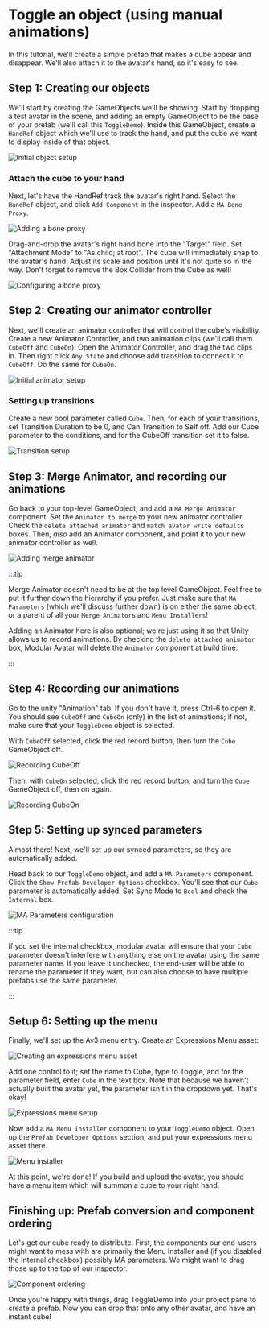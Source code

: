 ﻿---
sidebar_position: 2
sidebar_label: Toggle an object
---

# Toggle an object (using manual animations)

In this tutorial, we'll create a simple prefab that makes a cube appear and disappear. We'll also
attach it to the avatar's hand, so it's easy to see.

## Step 1: Creating our objects

We'll start by creating the GameObjects we'll be showing. Start by dropping a test avatar in the scene,
and adding an empty GameObject to be the base of your prefab (we'll call this `ToggleDemo`). Inside this GameObject,
create a `HandRef` object
which we'll use to track the hand, and put the cube we want to display inside of that object.

![Initial object setup](setup1.png)

### Attach the cube to your hand

Next, let's have the HandRef track the avatar's right hand. Select the `HandRef` object, and click `Add Component` in
the inspector.
Add a `MA Bone Proxy`.

![Adding a bone proxy](setup2.png)

Drag-and-drop the avatar's right hand bone into the "Target" field. Set "Attachment Mode" to "As child; at root".
The cube will immediately snap to the avatar's hand. Adjust its scale and position until it's not quite so in the way.
Don't forget to remove the Box Collider from the Cube as well!

![Configuring a bone proxy](setup3_en.png)

## Step 2: Creating our animator controller

Next, we'll create an animator controller that will control the cube's visibility.
Create a new Animator Controller, and two animation clips (we'll call them `CubeOff` and `CubeOn`). Open the Animator
Controller, and drag the two clips in.
Then right click `Any State` and choose add transition to connect it to `CubeOff`. Do the same for `CubeOn`.

![Initial animator setup](controller1.png)

### Setting up transitions

Create a new bool parameter called `Cube`. Then, for each of your transitions, set Transition Duration to be 0, and Can
Transition to Self off.
Add our Cube parameter to the conditions, and for the CubeOff transition set it to false.

![Transition setup](controller2.png)

## Step 3: Merge Animator, and recording our animations

Go back to your top-level GameObject, and add a `MA Merge Animator` component.
Set the `Animator to merge` to your new animator controller. Check the `delete attached animator`
and `match avatar write defaults` boxes.
Then, _also_ add an Animator component, and point it to your new animator controller as well.

![Adding merge animator](merge-animator-en.png)

:::tip

Merge Animator doesn't need to be at the top level GameObject. Feel free to put it further
down the hierarchy if you prefer. Just make sure that `MA Parameters` (which we'll discuss further down)
is on either the same object, or a parent of all your `Merge Animator`s and `Menu Installers`!

Adding an Animator here is also optional; we're just using it so that Unity allows us to
record animations. By checking the `delete attached animator` box, Modular Avatar will delete the
`Animator` component at build time.

:::

## Step 4: Recording our animations

Go to the unity "Animation" tab. If you don't have it, press Ctrl-6 to open it.
You should see `CubeOff` and `CubeOn` (only) in the list of animations; if not, make sure that your `ToggleDemo` object
is selected.

With `CubeOff` selected, click the red record button, then turn the `Cube` GameObject off.

![Recording CubeOff](rec1.png)

Then, with `CubeOn` selected, click the red record button, and turn the `Cube` GameObject off, then on again.

![Recording CubeOn](rec2.png)

## Step 5: Setting up synced parameters

Almost there! Next, we'll set up our synced parameters, so they are automatically added.

Head back to our `ToggleDemo` object, and add a `MA Parameters` component. Click the `Show Prefab Developer Options`
checkbox.
You'll see that our `Cube` parameter is automatically added. Set Sync Mode to `Bool` and check the `Internal` box.

![MA Parameters configuration](params-en.png)

:::tip

If you set the internal checkbox, modular avatar will ensure that your `Cube` parameter doesn't interfere with anything
else on the avatar using the same parameter name.
If you leave it unchecked, the end-user will be able to rename the parameter if they want, but can also choose to have
multiple prefabs use the same parameter.

:::

## Setup 6: Setting up the menu

Finally, we'll set up the Av3 menu entry. Create an Expressions Menu asset:

![Creating an expressions menu asset](exp-menu-create.png)

Add one control to it; set the name to Cube, type to Toggle, and for the parameter field, enter `Cube` in the text box.
Note that because we haven't actually built the avatar yet, the parameter isn't in the dropdown yet. That's okay!

![Expressions menu setup](exp-menu-setup.png)

Now add a `MA Menu Installer` component to your `ToggleDemo` object. Open up the `Prefab Developer Options` section, and
put your expressions menu asset there.

![Menu installer](menu-installer-en.png)

At this point, we're done! If you build and upload the avatar, you should have a menu item which will summon a cube to
your right hand.

## Finishing up: Prefab conversion and component ordering

Let's get our cube ready to distribute. First, the components our end-users might want to mess with are primarily the
Menu Installer and (if you disabled the Internal checkbox) possibly MA parameters.
We might want to drag those up to the top of our inspector.

![Component ordering](component-ordering-en.png)

Once you're happy with things, drag ToggleDemo into your project pane to create a prefab. Now you can drop that onto any
other avatar, and have an instant cube!
